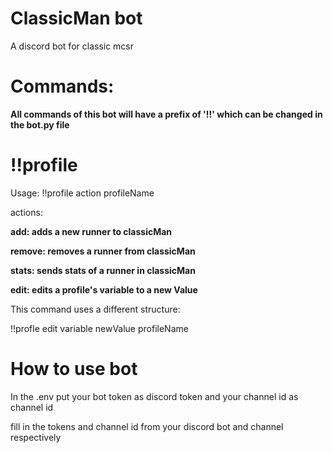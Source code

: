 # ClassicMan bot
A discord bot for classic mcsr

# **Commands:**

**All commands of this bot will have a prefix of '!!' which can be changed in the bot.py file**

# !!profile

Usage: !!profile action profileName

actions:

**add: adds a new runner to classicMan**

**remove: removes a runner from classicMan**

**stats: sends stats of a runner in classicMan**

**edit: edits a profile's variable to a new Value**

  This command uses a different structure:

  !!profle edit variable newValue profileName

# How to use bot

In the .env put your bot token as discord token and your channel id as channel id

fill in the tokens and channel id from your discord bot and channel respectively
